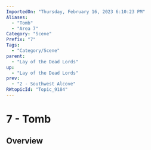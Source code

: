 ```yaml
---
ImportedOn: "Thursday, February 16, 2023 6:10:23 PM"
Aliases:
  - "Tomb"
  - "Area 7"
Category: "Scene"
Prefix: "7"
Tags:
  - "Category/Scene"
parent:
  - "Lay of the Dead Lords"
up:
  - "Lay of the Dead Lords"
prev:
  - "2 - Southwest Alcove"
RWtopicId: "Topic_9184"
---
```

# 7 - Tomb
## Overview
